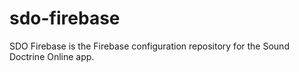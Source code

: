 # sdo-firebase
SDO Firebase is the Firebase configuration repository for the Sound Doctrine Online app.

